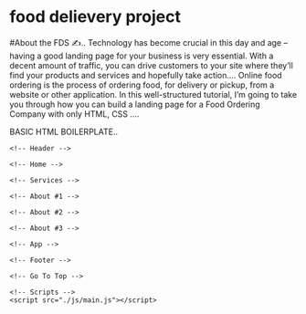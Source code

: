 # food delievery project
#About the FDS ✍️..
Technology has become crucial in this day and age – having a good landing page for your business is very essential. With a decent amount of traffic, you can drive customers to your site where they’ll find your products and services and hopefully take action....
Online food ordering is the process of ordering food, for delivery or pickup, from a website or other application. 
In this well-structured tutorial, I’m going to take you through how you can build a landing page for a Food Ordering Company with only HTML, CSS ....

BASIC HTML BOILERPLATE..

<!DOCTYPE html>
<html lang="en">
  <head>
    <meta charset="UTF-8" />
    <meta http-equiv="X-UA-Compatible" content="IE=edge" />
    <meta name="viewport" content="width=device-width, initial-scale=1.0" />
    <title>Food Delivery System</title>
    <!-- StyleSheets -->
    <link rel="stylesheet" href="./css/styles.css" />
  </head>
  <body>
    <!-- Preloader -->

    <!-- Header -->

    <!-- Home -->

    <!-- Services -->

    <!-- About #1 -->

    <!-- About #2 -->

    <!-- About #3 -->

    <!-- App -->

    <!-- Footer -->

    <!-- Go To Top -->

    <!-- Scripts -->
    <script src="./js/main.js"></script>
  </body>
</html>
